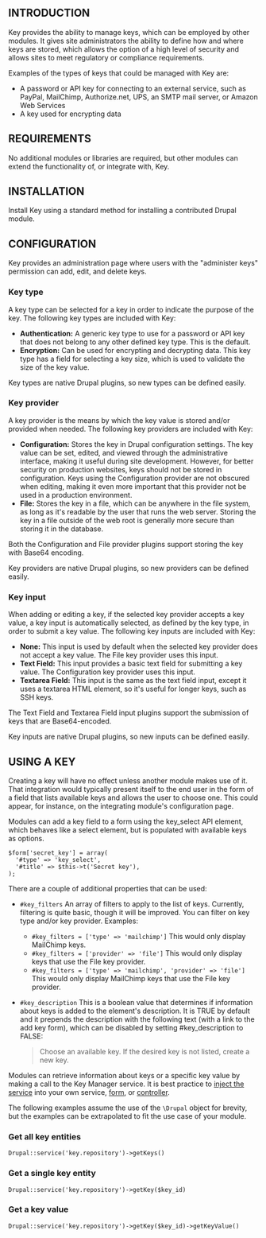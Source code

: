 ## INTRODUCTION

Key provides the ability to manage keys, which can be employed by other
modules. It gives site administrators the ability to define how and
where keys are stored, which allows the option of a high level of
security and allows sites to meet regulatory or compliance
requirements.

Examples of the types of keys that could be managed with Key are:

* A password or API key for connecting to an external service, such as
PayPal, MailChimp, Authorize.net, UPS, an SMTP mail server, or Amazon
Web Services
* A key used for encrypting data

## REQUIREMENTS

No additional modules or libraries are required, but other modules can
extend the functionality of, or integrate with, Key.

## INSTALLATION

Install Key using a standard method for installing a contributed Drupal
module.

## CONFIGURATION

Key provides an administration page where users with the "administer
keys" permission can add, edit, and delete keys.

### Key type

A key type can be selected for a key in order to indicate the purpose
of the key. The following key types are included with Key:

* **Authentication:** A generic key type to use for a password or API
key that does not belong to any other defined key type. This is the
default.
* **Encryption:** Can be used for encrypting and decrypting data. This
key type has a field for selecting a key size, which is used to
validate the size of the key value.

Key types are native Drupal plugins, so new types can be defined easily.

### Key provider

A key provider is the means by which the key value is stored and/or
provided when needed. The following key providers are included with
Key:

* **Configuration:** Stores the key in Drupal configuration settings.
The key value can be set, edited, and viewed through the administrative
interface, making it useful during site development. However, for
better security on production websites, keys should not be stored in
configuration. Keys using the Configuration provider are not obscured
when editing, making it even more important that this provider not be
used in a production environment.
* **File:** Stores the key in a file, which can be anywhere in the file
system, as long as it's readable by the user that runs the web server.
Storing the key in a file outside of the web root is generally more
secure than storing it in the database.

Both the Configuration and File provider plugins support storing the
key with Base64 encoding.

Key providers are native Drupal plugins, so new providers can be defined
easily.

### Key input

When adding or editing a key, if the selected key provider accepts a
key value, a key input is automatically selected, as defined by the key
type, in order to submit a key value. The following key inputs are
included with Key:

* **None:** This input is used by default when the selected key
provider does not accept a key value. The File key provider uses this
input.
* **Text Field:** This input provides a basic text field for submitting
a key value. The Configuration key provider uses this input.
* **Textarea Field:** This input is the same as the text field input,
except it uses a textarea HTML element, so it's useful for longer keys,
such as SSH keys.

The Text Field and Textarea Field input plugins support the submission
of keys that are Base64-encoded.

Key inputs are native Drupal plugins, so new inputs can be defined easily.

## USING A KEY

Creating a key will have no effect unless another module makes use of
it. That integration would typically present itself to the end user in
the form of a field that lists available keys and allows the user to
choose one. This could appear, for instance, on the integrating
module's configuration page.

Modules can add a key field to a form using the key_select API element,
which behaves like a select element, but is populated with available 
keys as options.

```
$form['secret_key'] = array(
  '#type' => 'key_select',
  '#title' => $this->t('Secret key'),
);
```

There are a couple of additional properties that can be used:

* `#key_filters` An array of filters to apply to the list of keys. 
Currently, filtering is quite basic, though it will be improved. You can
filter on key type and/or key provider. Examples:
  * `#key_filters = ['type' => 'mailchimp']` This would only display 
    MailChimp keys.
  * `#key_filters = ['provider' => 'file']` This would only display keys 
    that use the File key provider.
  * `#key_filters = ['type' => 'mailchimp', 'provider' => 'file']`
    This would only display MailChimp keys that use the File key provider.
* `#key_description` This is a boolean value that determines if information
  about keys is added to the element's description. It is TRUE by default
  and it prepends the description with the following text (with a link to 
  the add key form), which can be disabled by setting #key_description to 
  FALSE:

  > Choose an available key. If the desired key is not listed, create a new 
    key.

Modules can retrieve information about keys or a specific key value by making 
a call to the Key Manager service. It is best practice to 
[inject the service](https://www.drupal.org/node/2133171)
into your own service, [form](https://www.drupal.org/node/2203931), or
[controller](https://api.drupal.org/api/drupal/core!lib!Drupal!Core!DependencyInjection!ContainerInjectionInterface.php/interface/ContainerInjectionInterface/8).

The following examples assume the use of the `\Drupal` object for brevity,
but the examples can be extrapolated to fit the use case of your module.

### Get all key entities

`Drupal::service('key.repository')->getKeys()`

### Get a single key entity

`Drupal::service('key.repository')->getKey($key_id)`

### Get a key value

`Drupal::service('key.repository')->getKey($key_id)->getKeyValue()`
